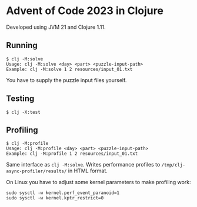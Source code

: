 # Advent of Code 2023 in Clojure

Developed using JVM 21 and Clojure 1.11.

## Running

```shell
$ clj -M:solve
Usage: clj -M:solve <day> <part> <puzzle-input-path>
Example: clj -M:solve 1 2 resources/input_01.txt
```

You have to supply the puzzle input files yourself.

## Testing

```shell
$ clj -X:test
```

## Profiling

```shell
$ clj -M:profile
Usage: clj -M:profile <day> <part> <puzzle-input-path>
Example: clj -M:profile 1 2 resources/input_01.txt
```

Same interface as `clj -M:solve`.
Writes performance profiles to `/tmp/clj-async-profiler/results/` in HTML format.

On Linux you have to adjust some kernel parameters to make profiling work:

```shell
sudo sysctl -w kernel.perf_event_paranoid=1
sudo sysctl -w kernel.kptr_restrict=0
```
